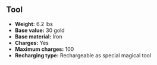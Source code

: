 ## Tool

- **Weight:** 6.2 lbs
- **Base value:** 30 gold
- **Base material:** Iron
- **Charges:** Yes
- **Maximum charges:** 100
- **Recharging type:** Rechargeable as special magical tool
